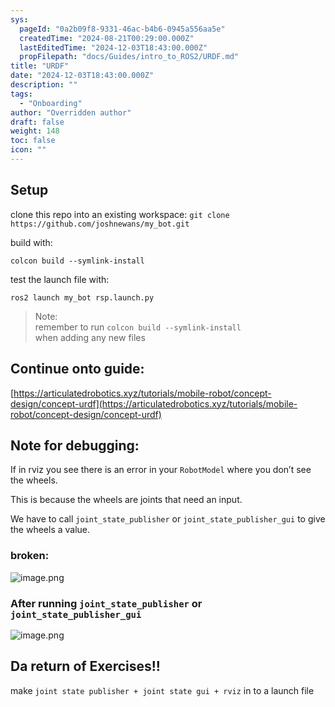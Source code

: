 ```yaml
---
sys:
  pageId: "0a2b09f8-9331-46ac-b4b6-0945a556aa5e"
  createdTime: "2024-08-21T00:29:00.000Z"
  lastEditedTime: "2024-12-03T18:43:00.000Z"
  propFilepath: "docs/Guides/intro_to_ROS2/URDF.md"
title: "URDF"
date: "2024-12-03T18:43:00.000Z"
description: ""
tags:
  - "Onboarding"
author: "Overridden author"
draft: false
weight: 148
toc: false
icon: ""
---
```


## Setup

clone this repo into an existing workspace:
`git clone https://github.com/joshnewans/my_bot.git`

build with:

`colcon build --symlink-install`

test the launch file with:

`ros2 launch my_bot rsp.launch.py`

> Note:  
> remember to run `colcon build --symlink-install`  
> when adding any new files

## Continue onto guide:

[https://articulatedrobotics.xyz/tutorials/mobile-robot/concept-design/concept-urdf](https://articulatedrobotics.xyz/tutorials/mobile-robot/concept-design/concept-urdf)

## Note for debugging:

If in rviz you see there is an error in your `RobotModel` where you don’t see the wheels.

This is because the wheels are joints that need an input. 

We have to call `joint_state_publisher` or `joint_state_publisher_gui` to give the wheels a value.

### broken:

![image.png](https://prod-files-secure.s3.us-west-2.amazonaws.com/d518164a-d88e-44d1-a4ee-3adb3bd8bce0/96a1d089-1f17-4dbf-8563-f2aef56a4d37/image.png?X-Amz-Algorithm=AWS4-HMAC-SHA256&X-Amz-Content-Sha256=UNSIGNED-PAYLOAD&X-Amz-Credential=ASIAZI2LB4663IQQQ7WC%2F20250214%2Fus-west-2%2Fs3%2Faws4_request&X-Amz-Date=20250214T081032Z&X-Amz-Expires=3600&X-Amz-Security-Token=IQoJb3JpZ2luX2VjEAAaCXVzLXdlc3QtMiJHMEUCIQDg%2Bov%2FRXMFcToqnBd8HuiKsL7uGf1tTzfSUDOflD5ttwIgMuyV%2FfcAJOVaSlQssLHZeKIPPgTLzpP0uPxPez1xP4Mq%2FwMIKRAAGgw2Mzc0MjMxODM4MDUiDNfhr7iSMEjwWJHAUyrcAxeREJdhQ%2FLlY%2F%2FUhXHQH1IIx1gFmfabAB6o0OqWhlmQya9rZbcTpokvCkcUW%2BLOsNCKVKYAySbH2VKKohEOKR3a2L5tiIf5FOxcRIUQbm%2FmAHo8kJBDDEWor25Or%2FLaJn6BB0Akq34t4XWgfhdD3h86oTi5gJc6vnNVdBn0d2J0Iw3L6KpaqRX3%2BYwN4ToDESo7i9gZVIbXO1qjz6G96zsXLA0mZ48HcHx%2FjvBpZSwAKqfvq3XSAkKAIU6pBxkf5NbgrVYIX8JL1Um6qyxCjN2ICKd3DqIK5ZlWGLng%2F%2BncTFp4sorQUUdIs6fvy46fiNFuiPJl6A41lt508b%2FStSOztANe1S87v0ILdSq%2FT5vo81JWnWmUoBzkUhHoATyH1WmZtNQc3uPaHvd4uuALwMaCMq%2BstbJpKDCaItxnJpoOsh6KEn%2FPF9y6agFr7Y8FMP0byzDJ9FBu1vh50DRzH6hjIIY%2FsR%2BwVvTPAuecfjziyiJ9kbMP5HKO0E2gWCqeqH9spxFUkJD34Snk6Txg8t22R1WmNaX%2B9ljOlpdCdhtdUcbzppAJrAQADupIELQFdNbmS0SJ%2FeNlxAqblmbVyyClFdOey%2F1r54%2BFwdqyZhu1lH3xI6v1zaDjQQyfMMPpu70GOqUBd2diSPU62xmm%2FGyyuh6jROfL19LlkmeJt6W0HYCoekryStzkBwkMC6Z1tUBe2jjr6cNS%2FhgndIjeXpnCIEYQbbZJZzc2pPs25QT6zAQ3t5iHJNBYHHKyUuQmZbEnAvEaG3gH3lRCrnmztnptBelwEySCROQ7JDjpv%2FFneNvf%2BmpBEw7IAuCz7%2FpYhSFb1bysuKj%2FxMaX1A7Sagra2GrULCQrOy1M&X-Amz-Signature=a3c4a062ebaa6d8f70118e1a5332c369bfa318ed7caff261c3e5e066f84eec74&X-Amz-SignedHeaders=host&x-id=GetObject)

### After running `joint_state_publisher` or `joint_state_publisher_gui`

![image.png](https://prod-files-secure.s3.us-west-2.amazonaws.com/d518164a-d88e-44d1-a4ee-3adb3bd8bce0/130c99c7-1b0b-4031-9953-844fc3950ff4/image.png?X-Amz-Algorithm=AWS4-HMAC-SHA256&X-Amz-Content-Sha256=UNSIGNED-PAYLOAD&X-Amz-Credential=ASIAZI2LB4663IQQQ7WC%2F20250214%2Fus-west-2%2Fs3%2Faws4_request&X-Amz-Date=20250214T081032Z&X-Amz-Expires=3600&X-Amz-Security-Token=IQoJb3JpZ2luX2VjEAAaCXVzLXdlc3QtMiJHMEUCIQDg%2Bov%2FRXMFcToqnBd8HuiKsL7uGf1tTzfSUDOflD5ttwIgMuyV%2FfcAJOVaSlQssLHZeKIPPgTLzpP0uPxPez1xP4Mq%2FwMIKRAAGgw2Mzc0MjMxODM4MDUiDNfhr7iSMEjwWJHAUyrcAxeREJdhQ%2FLlY%2F%2FUhXHQH1IIx1gFmfabAB6o0OqWhlmQya9rZbcTpokvCkcUW%2BLOsNCKVKYAySbH2VKKohEOKR3a2L5tiIf5FOxcRIUQbm%2FmAHo8kJBDDEWor25Or%2FLaJn6BB0Akq34t4XWgfhdD3h86oTi5gJc6vnNVdBn0d2J0Iw3L6KpaqRX3%2BYwN4ToDESo7i9gZVIbXO1qjz6G96zsXLA0mZ48HcHx%2FjvBpZSwAKqfvq3XSAkKAIU6pBxkf5NbgrVYIX8JL1Um6qyxCjN2ICKd3DqIK5ZlWGLng%2F%2BncTFp4sorQUUdIs6fvy46fiNFuiPJl6A41lt508b%2FStSOztANe1S87v0ILdSq%2FT5vo81JWnWmUoBzkUhHoATyH1WmZtNQc3uPaHvd4uuALwMaCMq%2BstbJpKDCaItxnJpoOsh6KEn%2FPF9y6agFr7Y8FMP0byzDJ9FBu1vh50DRzH6hjIIY%2FsR%2BwVvTPAuecfjziyiJ9kbMP5HKO0E2gWCqeqH9spxFUkJD34Snk6Txg8t22R1WmNaX%2B9ljOlpdCdhtdUcbzppAJrAQADupIELQFdNbmS0SJ%2FeNlxAqblmbVyyClFdOey%2F1r54%2BFwdqyZhu1lH3xI6v1zaDjQQyfMMPpu70GOqUBd2diSPU62xmm%2FGyyuh6jROfL19LlkmeJt6W0HYCoekryStzkBwkMC6Z1tUBe2jjr6cNS%2FhgndIjeXpnCIEYQbbZJZzc2pPs25QT6zAQ3t5iHJNBYHHKyUuQmZbEnAvEaG3gH3lRCrnmztnptBelwEySCROQ7JDjpv%2FFneNvf%2BmpBEw7IAuCz7%2FpYhSFb1bysuKj%2FxMaX1A7Sagra2GrULCQrOy1M&X-Amz-Signature=01918b71fc9287de8a5bd38030a57ec0ced688e3f5eed8e247c9b823daf98a63&X-Amz-SignedHeaders=host&x-id=GetObject)

## Da return of Exercises!!

make `joint state publisher + joint state gui + rviz` in to a launch file
